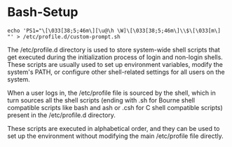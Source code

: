 # Bash-Setup

```shell
echo 'PS1="\[\033[38;5;46m\][\u@\h \W]\[\033[38;5;46m\]\\$\[\033[m\] "' > /etc/profile.d/custom-prompt.sh
```

The /etc/profile.d directory is used to store system-wide shell scripts that get executed during
the initialization process of login and non-login shells. These scripts are usually used to set
up environment variables, modify the system's PATH, or configure other shell-related settings for
all users on the system.

When a user logs in, the /etc/profile file is sourced by the shell, which in turn sources all the
shell scripts (ending with .sh for Bourne shell compatible scripts like bash and ash or .csh for
C shell compatible scripts) present in the /etc/profile.d directory.

These scripts are executed in alphabetical order, and they can be used to set up the environment
without modifying the main /etc/profile file directly.